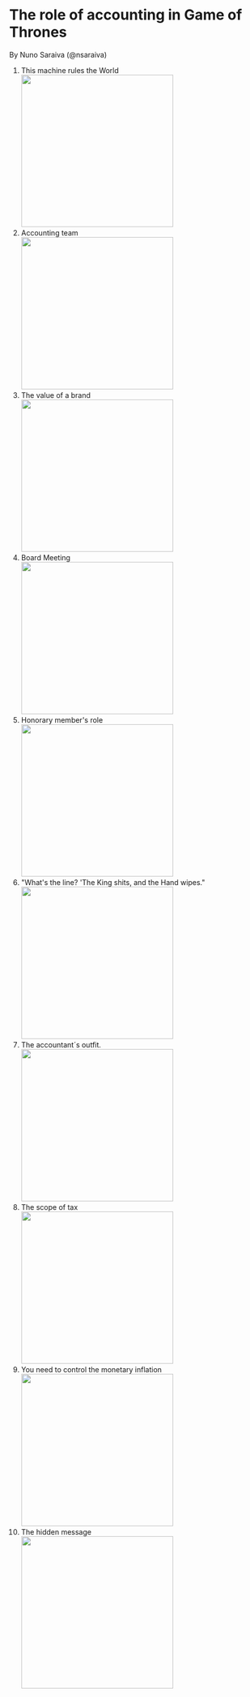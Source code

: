 # The role of accounting in Game of Thrones

By Nuno Saraiva (@nsaraiva)

1. This machine rules the World<br><img src="http://seedaccounting.io/fun/pixelscampkaraoke/1.jpg" width="300px">
2. Accounting team<br><img src="http://seedaccounting.io/fun/pixelscampkaraoke/2.jpg" width="300px">
3. The value of a brand<br><img src="http://seedaccounting.io/fun/pixelscampkaraoke/3.png" width="300px">
4. Board Meeting<br><img src="http://seedaccounting.io/fun/pixelscampkaraoke/4.jpg" width="300px">
5. Honorary member's role<br><img src="http://seedaccounting.io/fun/pixelscampkaraoke/5.jpg" width="300px">
6. "What's the line? 'The King shits, and the Hand wipes."<br><img src="http://seedaccounting.io/fun/pixelscampkaraoke/6.jpg" width="300px">
7. The accountant´s outfit.<br><img src="http://seedaccounting.io/fun/pixelscampkaraoke/7.jpg" width="300px">
8. The scope of tax<br><img src="http://seedaccounting.io/fun/pixelscampkaraoke/8.jpg" width="300px">
9. You need to control the monetary inflation<br><img src="http://seedaccounting.io/fun/pixelscampkaraoke/9.jpg" width="300px">
10. The hidden message<br><img src="http://seedaccounting.io/fun/pixelscampkaraoke/10.jpg" width="300px">
